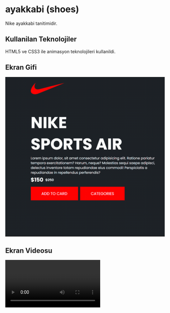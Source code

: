 <h1>  ayakkabi (shoes) </h1>

Nike ayakkabi tanitimidir.

<h2> Kullanilan Teknolojiler </h2>

HTML5 ve CSS3 ile animasyon teknolojileri kullanildi.

<h2> Ekran Gifi</h2>

![](PhotoToGIF.gif)


<h2> Ekran Videosu </h2>

<video src=ShoeWebsitevideo.mp4 controls=controls>
</video>